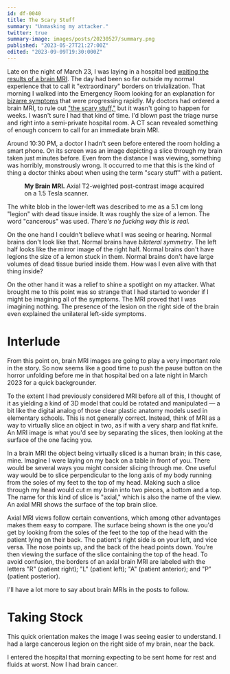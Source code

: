 ```yaml
---
id: df-0040
title: The Scary Stuff
summary: "Unmasking my attacker."
twitter: true
summary-image: images/posts/20230527/summary.png
published: "2023-05-27T21:27:00Z"
edited: "2023-09-09T19:30:000Z"
---
```


Late on the night of March 23, I was laying in a hospital bed [waiting the results of a brain MRI](/articles/2023/05/25/i-finally-get-that-brain-mri/). The day had been so far outside my normal experience that to call it "extraordinary" borders on trivialization. That morning I walked into the Emergency Room looking for an explanation for [bizarre symptoms](/articles/2023/05/18/everyone-has-a-plan/) that were progressing rapidly. My doctors had ordered a brain MRI, to rule out ["the scary stuff,"](https://depth-first.com/articles/2023/05/20/er/) but it wasn't going to happen for weeks. I wasn't sure I had that kind of time. I'd blown past the triage nurse and right into a semi-private hospital room. A CT scan revealed something of enough concern to call for an immediate brain MRI.

Around 10:30 PM, a doctor I hadn't seen before entered the room holding a smart phone. On its screen was an image depicting a slice through my brain taken just minutes before. Even from the distance I was viewing, something was horribly, monstrously wrong. It occurred to me that this is the kind of thing a doctor thinks about when using the term "scary stuff" with a patient.

<figure>
  <img alt="" src="/images/posts/20230527/axial.png">
  <figcaption>
    <strong>My Brain MRI.</strong> Axial T2-weighted post-contrast image acquired on a 1.5 Tesla scanner.
  </figcaption>
</figure>

The white blob in the lower-left was described to me as a 5.1 cm long "legion" with dead tissue inside. It was roughly the size of a lemon. The word "cancerous" was used. *There's no fucking way this is real.*

On the one hand I couldn't believe what I was seeing or hearing. Normal brains don't look like that. Normal brains have *bilateral symmetry*. The left half looks like the mirror image of the right half. Normal brains don't have legions the size of a lemon stuck in them. Normal brains don't have large volumes of dead tissue buried inside them. How was I even alive with that thing inside?

On the other hand it was a relief to shine a spotlight on my attacker. What brought me to this point was so strange that I had started to wonder if I might be imagining all of the symptoms. The MRI proved that I was imagining nothing. The presence of the lesion on the right side of the brain even explained the unilateral left-side symptoms.

# Interlude

From this point on, brain MRI images are going to play a very important role in the story. So now seems like a good time to push the pause button on the horror unfolding before me in that hospital bed on a late night in March 2023 for a quick backgrounder.

To the extent I had previously considered MRI before all of this, I thought of it as yielding a kind of 3D model that could be rotated and manipulated &mdash; a bit like the digital analog of those clear plastic anatomy models used in elementary schools. This is not generally correct. Instead, think of MRI as a way to virtually slice an object in two, as if with a very sharp and flat knife. An MRI image is what you'd see by separating the slices, then looking at the surface of the one facing you. 

In a brain MRI the object being virtually sliced is a human brain; in this case, mine. Imagine I were laying on my back on a table in front of you. There would be several ways you might consider slicing through me. One useful way would be to slice perpendicular to the long axis of my body running from the soles of my feet to the top of my head. Making such a slice through my head would cut m my brain into two pieces, a bottom and a top. The name for this kind of slice is "axial," which is also the name of the view. An axial MRI shows the surface of the top brain slice.

Axial MRI views follow certain conventions, which among other advantages makes them easy to compare. The surface being shown is the one you'd get by looking from the soles of the feet to the top of the head with the patient lying on their back. The patient's right side is on your left, and vice versa. The nose points up, and the back of the head points down. You're then viewing the surface of the slice containing the top of the head. To avoid confusion, the borders of an axial brain MRI are labeled with the letters "R" (patient right); "L" (patient left); "A" (patient anterior); and "P" (patient posterior).

I'll have a lot more to say about brain MRIs in the posts to follow.

# Taking Stock

This quick orientation makes the image I was seeing easier to understand. I had a large cancerous legion on the right side of my brain, near the back.

I entered the hospital that morning expecting to be sent home for rest and fluids at worst. Now I had brain cancer.
